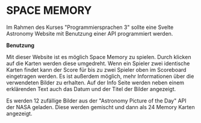 # SPACE MEMORY
 
Im Rahmen des Kurses "Programmiersprachen 3" sollte eine Svelte Astronomy Website mit Benutzung einer API programmiert werden.

**Benutzung**

Mit dieser Website ist es möglich Space Memory zu spielen. Durch klicken auf die Karten werden diese umgedreht. Wenn ein Spieler zwei identische Karten findet kann der Score für bis zu zwei Spieler oben im Scoreboard eingetragen werden.
Es ist außerdem möglich, mehr Informationen über die verwendeten Bilder zu erhalten. Auf der Info Seite werden neben einem erklärenden Text auch das Datum und der Titel der Bilder angezeigt.

Es werden 12 zufällige Bilder aus der "Astronomy Picture of the Day" API der NASA geladen. Diese werden gemischt und dann als 24 Memory Karten angezeigt.